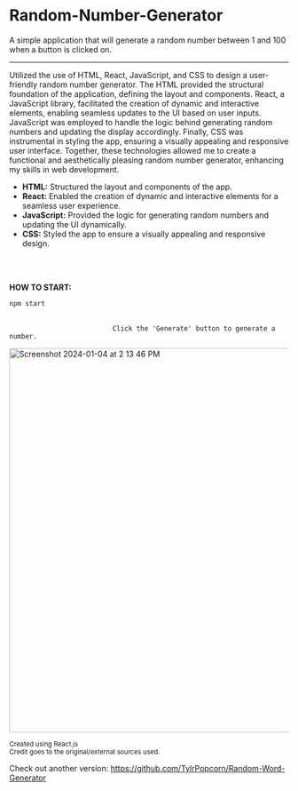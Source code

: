 # Random-Number-Generator
A simple application that will generate a random number between 1 and 100 when a button is clicked on.

-----
Utilized the use of HTML, React, JavaScript, and CSS to design a user-friendly random number generator. The HTML provided the structural foundation of the application, defining the layout and components. React, a JavaScript library, facilitated the creation of dynamic and interactive elements, enabling seamless updates to the UI based on user inputs. JavaScript was employed to handle the logic behind generating random numbers and updating the display accordingly. Finally, CSS was instrumental in styling the app, ensuring a visually appealing and responsive user interface. Together, these technologies allowed me to create a functional and aesthetically pleasing random number generator, enhancing my skills in web development.

 - **HTML:** Structured the layout and components of the app.
 - **React:** Enabled the creation of dynamic and interactive elements for a seamless user experience.
 - **JavaScript:** Provided the logic for generating random numbers and updating the UI dynamically.
 - **CSS:** Styled the app to ensure a visually appealing and responsive design.

<br>
<br>

**HOW TO START:**


``
 npm start
``
<br>
<br>

                              Click the 'Generate' button to generate a number.

 <img width="692" alt="Screenshot 2024-01-04 at 2 13 46 PM" src="https://github.com/TylrPopcorn/Random-Number-Generator/assets/104395322/8727341b-0718-4137-bef7-301f6a879858">

 
<sup>Created using React.js</sup>
<br>
<sup>Credit goes to the original/external sources used.</sup>

Check out another version: https://github.com/TylrPopcorn/Random-Word-Generator
